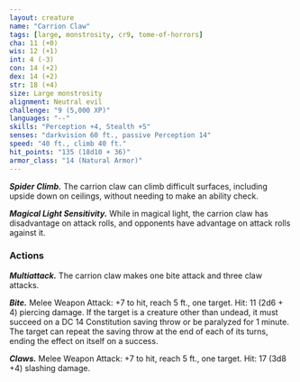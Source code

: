 ```yaml
---
layout: creature
name: "Carrion Claw"
tags: [large, monstrosity, cr9, tome-of-horrors]
cha: 11 (+0)
wis: 12 (+1)
int: 4 (-3)
con: 14 (+2)
dex: 14 (+2)
str: 18 (+4)
size: Large monstrosity
alignment: Neutral evil
challenge: "9 (5,000 XP)"
languages: "--"
skills: "Perception +4, Stealth +5"
senses: "darkvision 60 ft., passive Perception 14"
speed: "40 ft., climb 40 ft."
hit_points: "135 (18d10 + 36)"
armor_class: "14 (Natural Armor)"
---
```


***Spider Climb.*** The carrion claw can climb difficult surfaces, including
upside down on ceilings, without needing to make an ability check.

***Magical Light Sensitivity.*** While in magical light, the carrion claw has
disadvantage on attack rolls, and opponents have advantage on attack rolls
against it.

### Actions

***Multiattack.*** The carrion claw makes one bite attack and three claw
attacks.

***Bite.*** Melee Weapon Attack: +7 to hit, reach 5 ft., one target. Hit: 11
(2d6 + 4) piercing damage. If the target is a creature other than undead, it
must succeed on a DC 14 Constitution saving throw or be paralyzed for
1 minute. The target can repeat the saving throw at the end of each of its
turns, ending the effect on itself on a success.

***Claws.*** Melee Weapon Attack: +7 to hit, reach 5 ft., one target. Hit: 17
(3d8 +4) slashing damage.
